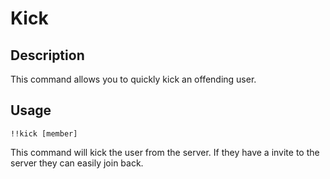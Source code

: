 # Kick

## Description

This command allows you to quickly kick an offending user.

## Usage

```text
!!kick [member]
```

This command will kick the user from the server. If they have a invite to the server they can easily join back.

